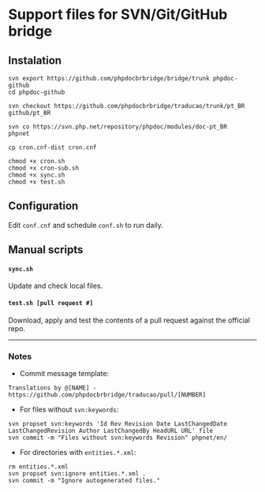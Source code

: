 # Support files for SVN/Git/GitHub bridge

## Instalation

```
svn export https://github.com/phpdocbrbridge/bridge/trunk phpdoc-github
cd phpdoc-github

svn checkout https://github.com/phpdocbrbridge/traducao/trunk/pt_BR github/pt_BR

svn co https://svn.php.net/repository/phpdoc/modules/doc-pt_BR      phpnet

cp cron.cnf-dist cron.cnf

chmod +x cron.sh 
chmod +x cron-sub.sh
chmod +x sync.sh
chmod +x test.sh
```

## Configuration

Edit `conf.cnf` and schedule `conf.sh` to run daily.

## Manual scripts

#### `sync.sh`

Update and check local files.

#### `test.sh [pull request #]`

Download, apply and test the contents of a pull request against the official repo.

---


### Notes

* Commit message template:
```
Translations by @[NAME] - https://github.com/phpdocbrbridge/traducao/pull/[NUMBER]
```

* For files without `svn:keywords`:
```
svn propset svn:keywords 'Id Rev Revision Date LastChangedDate LastChangedRevision Author LastChangedBy HeadURL URL' file
svn commit -m "Files without svn:keywords Revision" phpnet/en/
```

* For directories with `entities.*.xml`:
```
rm entities.*.xml
svn propset svn:ignore entities.*.xml .
svn commit -m "Ignore autogenerated files."
```
